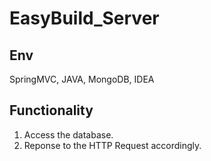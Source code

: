 # EasyBuild_Server
## Env
SpringMVC, JAVA, MongoDB, IDEA
## Functionality
1. Access the database.
2. Reponse to the HTTP Request accordingly.
